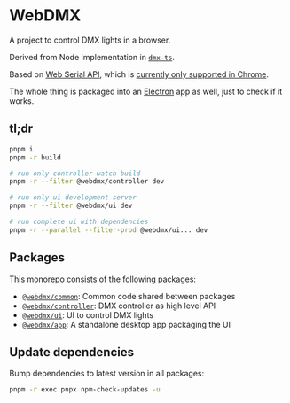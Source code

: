 # WebDMX

A project to control DMX lights in a browser.

Derived from Node implementation in [`dmx-ts`](https://github.com/node-dmx/dmx-ts).

Based on [Web Serial API](https://developer.mozilla.org/en-US/docs/Web/API/Web_Serial_API), which is [currently only supported in Chrome](https://developer.mozilla.org/en-US/docs/Web/API/Web_Serial_API#browser_compatibility).

The whole thing is packaged into an [Electron](https://www.electronjs.org/) app as well, just to check if it works.

## tl;dr

```bash
pnpm i
pnpm -r build

# run only controller watch build
pnpm -r --filter @webdmx/controller dev

# run only ui development server
pnpm -r --filter @webdmx/ui dev

# run complete ui with dependencies
pnpm -r --parallel --filter-prod @webdmx/ui... dev
```

## Packages

This monorepo consists of the following packages:

- [`@webdmx/common`](./packages/common/README.md): Common code shared between packages
- [`@webdmx/controller`](./packages/controller/README.md): DMX controller as high level API
- [`@webdmx/ui`](./packages/ui/README.md): UI to control DMX lights
- [`@webdmx/app`](./packages/app/README.md): A standalone desktop app packaging the UI

## Update dependencies

Bump dependencies to latest version in all packages:

```bash
pnpm -r exec pnpx npm-check-updates -u
```
